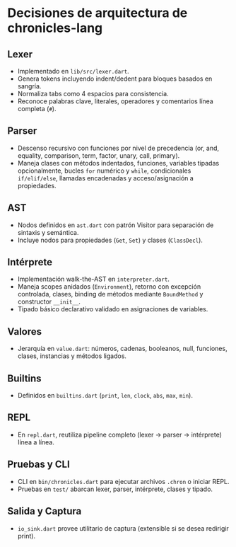 # Decisiones de arquitectura de chronicles-lang

## Lexer

- Implementado en `lib/src/lexer.dart`.
- Genera tokens incluyendo indent/dedent para bloques basados en sangría.
- Normaliza tabs como 4 espacios para consistencia.
- Reconoce palabras clave, literales, operadores y comentarios línea completa (`#`).

## Parser

- Descenso recursivo con funciones por nivel de precedencia (or, and, equality, comparison, term, factor, unary, call, primary).
- Maneja clases con métodos indentados, funciones, variables tipadas opcionalmente, bucles `for` numérico y `while`, condicionales `if/elif/else`, llamadas encadenadas y acceso/asignación a propiedades.

## AST

- Nodos definidos en `ast.dart` con patrón Visitor para separación de sintaxis y semántica.
- Incluye nodos para propiedades (`Get`, `Set`) y clases (`ClassDecl`).

## Intérprete

- Implementación walk-the-AST en `interpreter.dart`.
- Maneja scopes anidados (`Environment`), retorno con excepción controlada, clases, binding de métodos mediante `BoundMethod` y constructor `__init__`.
- Tipado básico declarativo validado en asignaciones de variables.

## Valores

- Jerarquía en `value.dart`: números, cadenas, booleanos, null, funciones, clases, instancias y métodos ligados.

## Builtins

- Definidos en `builtins.dart` (`print`, `len`, `clock`, `abs`, `max`, `min`).

## REPL

- En `repl.dart`, reutiliza pipeline completo (lexer → parser → intérprete) línea a línea.

## Pruebas y CLI

- CLI en `bin/chronicles.dart` para ejecutar archivos `.chron` o iniciar REPL.
- Pruebas en `test/` abarcan lexer, parser, intérprete, clases y tipado.

## Salida y Captura

- `io_sink.dart` provee utilitario de captura (extensible si se desea redirigir print).

